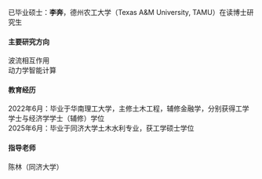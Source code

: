 已毕业硕士：**李奔**，德州农工大学（Texas A&M University, TAMU）在读博士研究生

#### 主要研究方向  
波流相互作用  
动力学智能计算  

#### 教育经历  
2022年6月：毕业于华南理工大学，主修土木工程，辅修金融学，分别获得工学学士与经济学学士（辅修）学位  
2025年6月：毕业于同济大学土木水利专业，获工学硕士学位

#### 指导老师
陈林（同济大学） 
 
